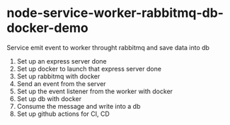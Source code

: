 # node-service-worker-rabbitmq-db-docker-demo

Service emit event to worker throught rabbitmq and save data into db

1. Set up an express server done
2. Set up docker to launch that express server done
3. Set up rabbitmq with docker
4. Send an event from the server
5. Set up the event listener from the worker with docker
6. Set up db with docker 
7. Consume the message and write into a db
8. Set up github actions for CI, CD